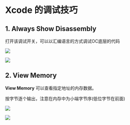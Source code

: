 # Xcode 的调试技巧


## 1. Always Show Disassembly

打开该调试开关，可以以汇编语言的方式调试OC底层的代码

![](https://gitee.com/existorlive/exist-or-live-pic/raw/master/%E6%88%AA%E5%B1%8F2021-04-20%20%E4%B8%8B%E5%8D%882.37.23.png)

![](https://gitee.com/existorlive/exist-or-live-pic/raw/master/%E6%88%AA%E5%B1%8F2021-04-20%20%E4%B8%8B%E5%8D%882.38.07.png)


## 2. View Memory

**View Memory** 可以查看指定地址的内存数据。 

按字节逐个输出，注意在内存中为小端字节序(低位字节在前面)

![](https://gitee.com/existorlive/exist-or-live-pic/raw/master/%E6%88%AA%E5%B1%8F2021-04-20%20%E4%B8%8B%E5%8D%882.41.43.png)

![](https://gitee.com/existorlive/exist-or-live-pic/raw/master/%E6%88%AA%E5%B1%8F2021-04-20%20%E4%B8%8B%E5%8D%882.43.07.png)



